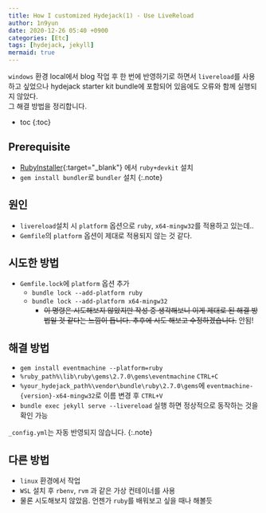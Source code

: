 ```yaml
---
title: How I customized Hydejack(1) - Use LiveReload
author: 1n9yun
date: 2020-12-26 05:40 +0900
categories: [Etc]
tags: [hydejack, jekyll]
mermaid: true
---
```


`windows` 환경 local에서 blog 작업 후 한 번에 반영하기로 하면서 `livereload`를 사용하고 싶었으나 hydejack starter kit bundle에 포함되어 있음에도 오류와 함께 실행되지 않았다.  
  그 해결 방법을 정리합니다.

* toc
{:toc}

## Prerequisite
* [RubyInstaller](https://rubyinstaller.org/downloads/){:target="_blank"} 에서 `ruby+devkit` 설치  
* `gem install bundler`로 `bundler` 설치
{:.note}

## 원인

* `livereload`설치 시 `platform` 옵션으로 `ruby`, `x64-mingw32`를 적용하고 있는데..
* `Gemfile`의 `platform` 옵션이 제대로 적용되지 않는 것 같다.

## 시도한 방법
* `Gemfile.lock`에 `platform` 옵션 추가
  * `bundle lock --add-platform ruby`
  * `bundle lock --add-platform x64-mingw32`  
    * ~~이 명령은 시도해보지 않았지만 작성 중 생각해보니 이게 제대로 된 해결 방법일 것 같다는 느낌이 듭니다. 추후에 시도 해보고 수정하겠습니다.~~ 안됨!

## 해결 방법
* `gem install eventmachine --platform=ruby`
* `%ruby_path%\lib\ruby\gems\2.7.0\gems\eventmachine` `CTRL+C`
* `%your_hydejack_path%\vendor\bundle\ruby\2.7.0\gems`에 `eventmachine-{version}-x64-mingw32`로 이름 변경 후 `CTRL+V`
* `bundle exec jekyll serve --livereload` 실행 하면 정상적으로 동작하는 것을 확인 가능

`_config.yml`는 자동 반영되지 않습니다.
{:.note}

## 다른 방법
* `linux` 환경에서 작업
* `WSL` 설치 후 `rbenv`, `rvm` 과 같은 가상 컨테이너를 사용
* 물론 시도해보지 않았음. 언젠가 `ruby`를 배워보고 싶을 때나 해볼듯